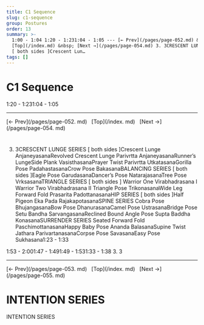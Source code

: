 ```yaml
---
title: C1 Sequence
slug: c1-sequence
group: Postures
order: 13
summary: >-
  1:00 - 1:04 1:20 - 1:231:04 - 1:05 --- [← Prev](/pages/page-052.md) &nbsp;
  [Top](/index.md) &nbsp; [Next →](/pages/page-054.md) 3. 3CRESCENT LUNGE SERIES
  [ both sides ]Crescent Lun…
tags: []
---
```

# C1 Sequence

1:20 - 1:231:04 - 1:05
- --
[← Prev](/pages/page-052. md) &nbsp; [Top](/index. md) &nbsp; [Next →](/pages/page-054. md)

#

3. 3CRESCENT LUNGE SERIES [ both sides ]Crescent Lunge AnjaneyasanaRevolved Crescent Lunge Parivrtta AnjaneyasanaRunner’s LungeSide Plank VasisthasanaPrayer Twist Parivrtta UtkatasanaGorilla Pose PadahastasanaCrow Pose BakasanaBALANCING SERIES [ both sides ]Eagle Pose GarudasanaDancer’s Pose NatarajasanaTree Pose VrksasanaTRIANGLE SERIES [ both sides ] Warrior One Virabhadrasana I Warrior Two Virabhadrasana II Triangle Pose TrikonasanaWide Leg Forward Fold Prasarita PadottanasanaHIP SERIES [ both sides ]Half Pigeon Eka Pada RajakapotasanaSPINE SERIES Cobra Pose BhujangasanaBow Pose DhanurasanaCamel Pose UstrasanaBridge Pose Setu Bandha SarvangasanaReclined Bound Angle Pose Supta Baddha KonasanaSURRENDER SERIES Seated Forward Fold PaschimottanasanaHappy Baby Pose Ananda BalasanaSupine Twist Jathara ParivartanasanaCorpse Pose SavasanaEasy Pose Sukhasana1:23 - 1:33

1:53 - 2:001:47 - 1:491:49 - 1:531:33 - 1:38
3. 3
- --
[← Prev](/pages/page-053. md) &nbsp; [Top](/index. md) &nbsp; [Next →](/pages/page-055. md)

# INTENTION SERIES

INTENTION SERIES

